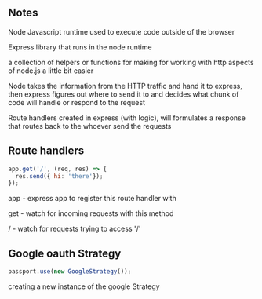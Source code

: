 ## Notes

Node
Javascript runtime used to execute code outside of the browser

Express
library that runs in the node runtime

a collection of helpers or functions for making for working with http aspects of node.js a little bit easier

Node takes the information from the HTTP traffic and hand it to express, then express figures out where to send it to and decides what chunk of code will handle or respond to the request

Route handlers
created in express (with logic), will formulates a response that routes back to the whoever send the requests

## Route handlers

```js
app.get('/', (req, res) => {
  res.send({ hi: 'there'});
});
```

app - express app to register this route handler with

get - watch for incoming requests with this method

/ - watch for requests trying to access '/'



## Google oauth Strategy

```js
passport.use(new GoogleStrategy());
```

creating a new instance of the google Strategy
